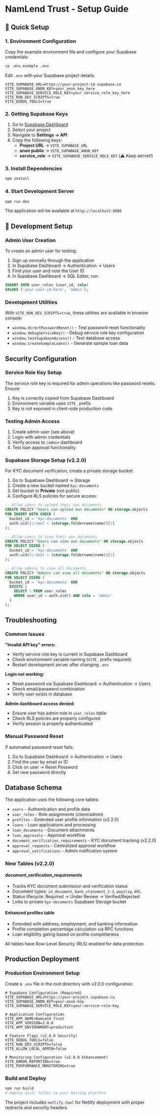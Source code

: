 # NamLend Trust - Setup Guide

## 🚀 Quick Setup

### 1. Environment Configuration

Copy the example environment file and configure your Supabase credentials:

```bash
cp .env.example .env
```

Edit `.env` with your Supabase project details:

```env
VITE_SUPABASE_URL=https://your-project-id.supabase.co
VITE_SUPABASE_ANON_KEY=your_anon_key_here
VITE_SUPABASE_SERVICE_ROLE_KEY=your_service_role_key_here
VITE_RUN_DEV_SCRIPTS=true
VITE_DEBUG_TOOLS=true
```

### 2. Getting Supabase Keys

1. Go to [Supabase Dashboard](https://supabase.com/dashboard)
2. Select your project
3. Navigate to **Settings → API**
4. Copy the following keys:
   - **Project URL** → `VITE_SUPABASE_URL`
   - **anon public** → `VITE_SUPABASE_ANON_KEY`
   - **service_role** → `VITE_SUPABASE_SERVICE_ROLE_KEY` (⚠️ Keep secret!)

### 3. Install Dependencies

```bash
npm install
```

### 4. Start Development Server

```bash
npm run dev
```

The application will be available at `http://localhost:8080`

## 🔧 Development Setup

### Admin User Creation

To create an admin user for testing:

1. Sign up normally through the application
2. In Supabase Dashboard → Authentication → Users
3. Find your user and note the User ID
4. In Supabase Dashboard → SQL Editor, run:

```sql
INSERT INTO user_roles (user_id, role) 
VALUES ('your-user-id-here', 'admin');
```

### Development Utilities

With `VITE_RUN_DEV_SCRIPTS=true`, these utilities are available in browser console:

- `window.directPasswordReset()` - Test password reset functionality
- `window.debugServiceKey()` - Debug service role key configuration
- `window.testSupabaseAccess()` - Test database access
- `window.createSampleLoans()` - Generate sample loan data

## Security Configuration

### Service Role Key Setup

The service role key is required for admin operations like password resets. Ensure:

1. Key is correctly copied from Supabase Dashboard
2. Environment variable uses `VITE_` prefix
3. Key is not exposed in client-side production code

### Testing Admin Access

1. Create admin user (see above)
2. Login with admin credentials
3. Verify access to `/admin` dashboard
4. Test loan approval functionality

### Supabase Storage Setup (v2.2.0)

For KYC document verification, create a private storage bucket:

1. Go to Supabase Dashboard → Storage
2. Create a new bucket named `kyc-documents`
3. Set bucket to **Private** (not public)
4. Configure RLS policies for secure access:

```sql
-- Allow users to upload their own documents
CREATE POLICY "Users can upload own documents" ON storage.objects
FOR INSERT WITH CHECK (
  bucket_id = 'kyc-documents' AND 
  auth.uid()::text = (storage.foldername(name))[1]
);

-- Allow users to view their own documents
CREATE POLICY "Users can view own documents" ON storage.objects
FOR SELECT USING (
  bucket_id = 'kyc-documents' AND 
  auth.uid()::text = (storage.foldername(name))[1]
);

-- Allow admins to view all documents
CREATE POLICY "Admins can view all documents" ON storage.objects
FOR SELECT USING (
  bucket_id = 'kyc-documents' AND 
  EXISTS (
    SELECT 1 FROM user_roles 
    WHERE user_id = auth.uid() AND role = 'admin'
  )
);
```

## Troubleshooting

### Common Issues

**"Invalid API key" errors:**

- Verify service role key is current in Supabase Dashboard
- Check environment variable naming (`VITE_` prefix required)
- Restart development server after changing `.env`

**Login not working:**

- Reset password via Supabase Dashboard → Authentication → Users
- Check email/password combination
- Verify user exists in database

**Admin dashboard access denied:**

- Ensure user has admin role in `user_roles` table
- Check RLS policies are properly configured
- Verify session is properly authenticated

### Manual Password Reset

If automated password reset fails:

1. Go to Supabase Dashboard → Authentication → Users
2. Find the user by email or ID
3. Click on user → Reset Password
4. Set new password directly

## Database Schema

The application uses the following core tables:

- `users` - Authentication and profile data
- `user_roles` - Role assignments (client/admin)
- `profiles` - Extended user profile information (v2.2.0)
- `loans` - Loan applications and processing
- `loan_documents` - Document attachments
- `loan_approvals` - Approval workflow
- `document_verification_requirements` - KYC document tracking (v2.2.0)
- `approval_requests` - Centralized approval workflow
- `approval_notifications` - Admin notification system

### New Tables (v2.2.0)

#### document_verification_requirements

- Tracks KYC document submission and verification status
- Document types: `id_document`, `bank_statement_1-3`, `payslip`, etc.
- Status lifecycle: Required → Under Review → Verified/Rejected
- Links to private `kyc-documents` Supabase Storage bucket

#### Enhanced profiles table

- Extended with address, employment, and banking information
- Profile completion percentage calculation via RPC functions
- Loan eligibility gating based on profile completeness

All tables have Row-Level Security (RLS) enabled for data protection.

## Production Deployment

### Production Environment Setup

Create a `.env` file in the root directory with v2.0.0 configuration:

```env
# Supabase Configuration (Required)
VITE_SUPABASE_URL=https://your-project.supabase.co
VITE_SUPABASE_ANON_KEY=your-anon-key
VITE_SUPABASE_SERVICE_ROLE_KEY=your-service-role-key

# Application Configuration
VITE_APP_NAME=NamLend Trust
VITE_APP_VERSION=2.0.0
VITE_APP_ENVIRONMENT=production

# Feature Flags (v2.0.0 Security)
VITE_DEBUG_TOOLS=false
VITE_RUN_DEV_SCRIPTS=false
VITE_ALLOW_LOCAL_ADMIN=false

# Monitoring Configuration (v2.0.0 Enhancement)
VITE_ERROR_REPORTING=true
VITE_PERFORMANCE_MONITORING=true
```

### Build and Deploy

```bash
npm run build
# Deploy dist/ folder to your hosting platform
```

The project includes `netlify.toml` for Netlify deployment with proper redirects and security headers.
